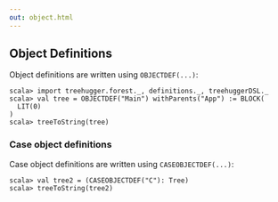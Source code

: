 ```yaml
---
out: object.html
---
```


Object Definitions
------------------

Object definitions are written using `OBJECTDEF(...)`:


```console:new
scala> import treehugger.forest._, definitions._, treehuggerDSL._
scala> val tree = OBJECTDEF("Main") withParents("App") := BLOCK(
  LIT(0)
)
scala> treeToString(tree)
```

### Case object definitions

Case object definitions are written using `CASEOBJECTDEF(...)`:

```console
scala> val tree2 = (CASEOBJECTDEF("C"): Tree)
scala> treeToString(tree2)
```
